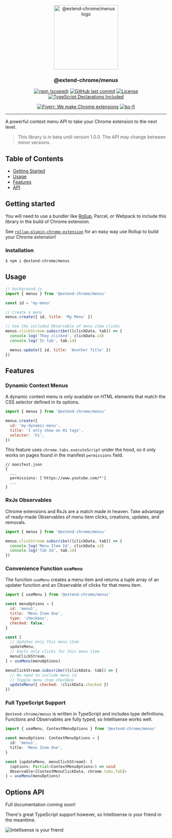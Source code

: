 <p align="center">
  <a href="https://github.com/extend-chrome/menus" rel="noopener">
  <img width=200px height=200px src="https://i.imgur.com/TzC1KEy.png" alt="@extend-chrome/menus logo"></a>
</p>

<h3 align="center">@extend-chrome/menus</h3>

<div align="center">

[![npm (scoped)](https://img.shields.io/npm/v/@extend-chrome/menus.svg)](https://www.npmjs.com/package/@extend-chrome/menus)
[![GitHub last commit](https://img.shields.io/github/last-commit/extend-chrome/menus.svg)](https://github.com/extend-chrome/menus)
[![License](https://img.shields.io/badge/license-MIT-blue.svg)](https://github.com/extend-chrome/menus/blob/master/LICENSE)
[![TypeScript Declarations Included](https://img.shields.io/badge/types-TypeScript-informational)](#typescript)

</div>

<div align="center">

[![Fiverr: We make Chrome extensions](https://img.shields.io/badge/Fiverr%20-We%20make%20Chrome%20extensions-brightgreen.svg)](https://www.fiverr.com/jacksteam)
[![ko-fi](https://img.shields.io/badge/ko--fi-Buy%20me%20a%20coffee-ff5d5b)](https://ko-fi.com/K3K1QNTF)

</div>

---

A powerful context menu API to take your Chrome extension to the next level.

> This library is in beta until version 1.0.0. The API may change between minor versions.

## Table of Contents

- [Getting Started](#getting_started)
- [Usage](#usage)
- [Features](#features)
- [API](#options-api)

## Getting started <a name = "getting_started"></a>

You will need to use a bundler like [Rollup](https://rollupjs.org/guide/en/), Parcel, or Webpack to include this library in the build of Chrome extension.

See [`rollup-plugin-chrome-extension`](https://github.com/extend-chrome/rollup-plugin-chrome-extension) for an easy way use Rollup to build your Chrome extension!

### Installation

```sh
$ npm i @extend-chrome/menus
```

## Usage <a name = "usage"></a>

```js
// background.js
import { menus } from '@extend-chrome/menus'

const id = 'my-menu'

// Create a menu
menus.create({ id, title: 'My Menu' })

// Use the included Observable of menu item clicks
menus.clickStream.subscribe(([clickData, tab]) => {
  console.log('They clicked', clickData.id)
  console.log('In tab', tab.id)

  menus.update({ id, title: 'Another Title' })
})
```

## Features <a name = "features"></a>

### Dynamic Context Menus

A dynamic context menu is only available on HTML elements that match the CSS selector defined in its options.

```js
import { menus } from '@extend-chrome/menus'

menus.create({
  id: 'my-dynamic-menu',
  title: 'I only show on H1 tags',
  selector: 'h1',
})
```

This feature uses `chrome.tabs.executeScript` under the hood, so it only works on pages found in the manifest `permissions` field.

```jsonp
// manifest.json
{
  ...
  permissions: ['https://www.youtube.com/*']
  ...
}
```

### RxJs Observables

Chrome extensions and RxJs are a match made in heaven. Take advantage of ready-made Observables of menu item clicks, creations, updates, and removals.

```js
import { menus } from '@extend-chrome/menus'

menus.clickStream.subscribe(([clickData, tab]) => {
  console.log('Menu Item Id', clickData.id)
  console.log('Tab Id', tab.id)
})
```

### Convenience Function `useMenu`

The function `useMenu` creates a menu item and returns a tuple array of an updater function and an Observable of clicks for that menu item.

```js
import { useMenu } from '@extend-chrome/menus'

const menuOptions = {
  id: 'menu1',
  title: 'Menu Item One',
  type: 'checkbox',
  checked: false,
}

const [
  // Updates only this menu item
  updateMenu,
  // Emits only clicks for this menu item
  menuClickStream,
] = useMenu(menuOptions)

menuClickStream.subscribe(([clickData, tab]) => {
  // No need to include menu id
  // Toggle menu item checkbox
  updateMenu({ checked: !clickData.checked })
})
```

### Full TypeScript Support

`@extend-chrome/menus` is written in TypeScript and includes type definitions. Functions and Observables are fully typed, so Intellisense works well.

```typescript
import { useMenu, ContextMenuOptions } from '@extend-chrome/menus'

const menuOptions: ContextMenuOptions = {
  id: 'menu1',
  title: 'Menu Item One',
}

const [updateMenu, menuClickStream]: [
  (options: Partial<ContextMenuOptions>) => void
  Observable<[ContextMenuClickData, chrome.tabs.Tab]>
] = useMenu(menuOptions)
```

## Options API <a name = "options-api"></a>

Full documentation coming soon!

There's great TypeScript support however, so Intellisense is your friend in the meantime.

![Intellisense is your friend](https://media.giphy.com/media/l0MYHEI0xktKCVjri/giphy.gif)

<!-- ### `useMenu(options)`

### `menus.create(options)`
### `menus.createStream`

### `menus.update(options)`
### `menus.updateStream`

### `menus.remove(id)`
### `menus.removeStream` -->
